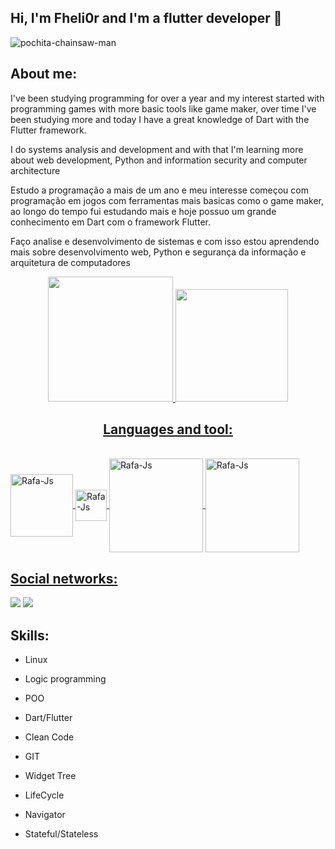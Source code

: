 ## Hi, I'm Fheli0r and I'm a flutter developer 👋

![pochita-chainsaw-man](https://user-images.githubusercontent.com/102917070/197260084-f2db0953-7d4f-410f-8fde-18ecaedc36af.gif)

## About me:

I've been studying programming for over a year and my interest started with programming games with more basic tools like game maker, over time I've been studying more and today I have a great knowledge of Dart with the Flutter framework.

I do systems analysis and development and with that I'm learning more about web development, Python and information security and computer architecture

Estudo a programação a mais de um ano e meu interesse começou com programação em jogos com ferramentas mais basicas como o game maker, ao longo do tempo fui estudando mais e hoje possuo um grande conhecimento em Dart com o framework Flutter.

Faço analise e desenvolvimento de sistemas e com isso estou aprendendo mais sobre desenvolvimento web, Python e segurança da informação e arquitetura de computadores

<div align="center">
  <a href="https://github.com/Fheli0r">
  <img height="200em" src="https://github-readme-stats.vercel.app/api?username=Fheli0r&show_icons=true&theme=dracula&include_all_commits=true&count_private=true"/>
  <img height="180em" src="https://github-readme-stats.vercel.app/api/top-langs/?username=Fheli0r&layout=compact&langs_count=7&theme=dracula"/>
  
  ## Languages and tool:
  
  </div>
<div style="display: inline_block"><br>
  <img align="center" alt="Rafa-Js" height="100" width="100" src="https://cdn.jsdelivr.net/gh/devicons/devicon/icons/dart/dart-plain-wordmark.svg" />
  
  <img align="center" alt="Rafa-Js" height="50" width="50" src="https://cdn.jsdelivr.net/gh/devicons/devicon/icons/flutter/flutter-original.svg" />
  
  <img align="center" alt="Rafa-Js" height="150" width="150" src="https://cdn.jsdelivr.net/gh/devicons/devicon/icons/visualstudio/visualstudio-plain-wordmark.svg" />
  
  <img align="center" alt="Rafa-Js" height="150" width="150" src="https://cdn.jsdelivr.net/gh/devicons/devicon/icons/git/git-original-wordmark.svg" />
  
  ## Social networks:
  
  <div>
  <a href="https://www.instagram.com/fheli0r_pv/" target="_blank"><img src="https://img.shields.io/badge/-Instagram-%23E4405F?style=for-the-badge&logo=instagram&logoColor=white" target="_blank"></a>
  <a href="https://www.linkedin.com/in/kauan-querino-08b2b0236/" target="_blank"><img src="https://img.shields.io/badge/LinkedIn-0077B5?style=for-the-badge&logo=linkedin&logoColor=white" target="_blank"></a>
  
  ## Skills:
  
  - Linux
  
  - Logic programming 
  
  - POO
  
  - Dart/Flutter
  
  - Clean Code
  
  - GIT
  
  - Widget Tree
  
  - LifeCycle 
  
  - Navigator
  
  - Stateful/Stateless
  
 </div>
